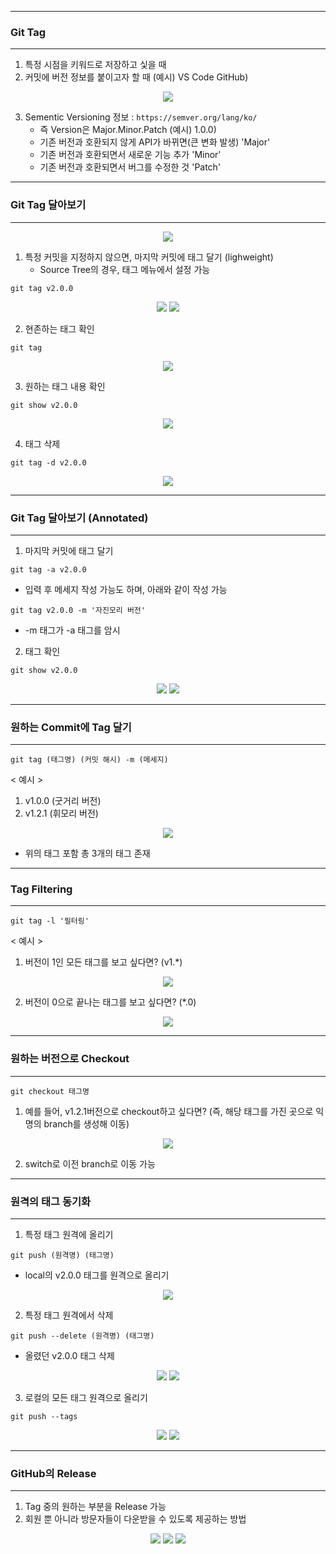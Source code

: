 -----
### Git Tag
-----
1. 특정 시점을 키워드로 저장하고 싳을 때
2. 커밋에 버전 정보를 붙이고자 할 때 (예시) VS Code GitHub)
<div align="center">
<img src="https://github.com/sooyounghan/Web/assets/34672301/4c3dd6ba-119b-430d-98f7-6c2e6d8cf331">
</div>

3. Sementic Versioning 정보 : ```https://semver.org/lang/ko/```
   - 즉 Version은 Major.Minor.Patch (예시) 1.0.0)
   - 기존 버전과 호환되지 않게 API가 바뀌면(큰 변화 발생) 'Major'
   - 기존 버전과 호환되면서 새로운 기능 추가 'Minor'
   - 기존 버전과 호환되면서 버그를 수정한 것 'Patch'
  
-----
### Git Tag 달아보기
-----
<div align="center">
<img src="https://github.com/sooyounghan/Web/assets/34672301/2ea9d70d-1cf9-40d4-8d02-1e980d960d1a">
</div>

1. 특정 커밋을 지정하지 않으면, 마지막 커밋에 태그 달기 (lighweight)
   - Source Tree의 경우, 태그 메뉴에서 설정 가능
```
git tag v2.0.0
```
<div align="center">
<img src="https://github.com/sooyounghan/Web/assets/34672301/c7de17f5-abf9-4796-88f9-935281f04804">
<img src="https://github.com/sooyounghan/Web/assets/34672301/77b9432e-329b-4d62-905d-0560c9534552">
</div>

2. 현존하는 태그 확인
```
git tag
```
<div align="center">
<img src="https://github.com/sooyounghan/Web/assets/34672301/e09ee826-7fd3-425b-ae4f-da39a6bc9561">
</div>


3. 원하는 태그 내용 확인
```
git show v2.0.0
```
<div align="center">
<img src="https://github.com/sooyounghan/Web/assets/34672301/1793e112-c42b-4b60-b56b-e08499fc05dc">
</div>

4. 태그 삭제
```
git tag -d v2.0.0
```
<div align="center">
<img src="https://github.com/sooyounghan/Web/assets/34672301/32cf681d-e351-4095-8456-bfa5700f0e44">
</div>

-----
### Git Tag 달아보기 (Annotated)
-----
1. 마지막 커밋에 태그 달기
```
git tag -a v2.0.0
```
  - 입력 후 메세지 작성 가능도 하며, 아래와 같이 작성 가능
```
git tag v2.0.0 -m '자진모리 버전'
```
  - -m 태그가 -a 태그를 암시


2. 태그 확인
```
git show v2.0.0
```

<div align="center">
<img src="https://github.com/sooyounghan/Web/assets/34672301/bcea8976-92f5-48ab-82d8-884b01dae525">
<img src="https://github.com/sooyounghan/Web/assets/34672301/2c5d2753-b849-48c6-9a35-e088245a4b40">
</div>

-----
### 원하는 Commit에 Tag 달기
-----
```
git tag (태그명) (커밋 해시) -m (메세지)
```
< 예시 >
1. v1.0.0 (굿거리 버전)
2. v1.2.1 (휘모리 버전)
<div align="center">
<img src="https://github.com/sooyounghan/Web/assets/34672301/b02381b9-6074-4877-9b07-73552ac85dae">
</div>

  - 위의 태그 포함 총 3개의 태그 존재

-----
### Tag Filtering
-----
```
git tag -l '필터링'
```
< 예시 >
1. 버전이 1인 모든 태그를 보고 싶다면? (v1.*)
<div align="center">
<img src="https://github.com/sooyounghan/Web/assets/34672301/7a121c8b-1259-4d69-9dba-ffe2c015aafb">
</div>

2. 버전이 0으로 끝나는 태그를 보고 싶다면? (*.0)
<div align="center">
<img src="https://github.com/sooyounghan/Web/assets/34672301/238d14c6-34b2-4b82-8aff-c2efb1b82011">
</div>

-----
### 원하는 버전으로 Checkout
-----
```
git checkout 태그명
```
1. 예를 들어, v1.2.1버전으로 checkout하고 싶다면? (즉, 해당 태그를 가진 곳으로 익명의 branch를 생성해 이동)
<div align="center">
<img src="https://github.com/sooyounghan/Web/assets/34672301/baa10026-8586-4bbd-9e0d-2f480f0178be">
</div>

2. switch로 이전 branch로 이동 가능
   
-----
### 원격의 태그 동기화
-----
1. 특정 태그 원격에 올리기
```
git push (원격명) (태그명)
```
   - local의 v2.0.0 태그를 원격으로 올리기
<div align="center">
<img src="https://github.com/sooyounghan/Web/assets/34672301/d1182a70-8b96-4c68-97b6-97d3229f5a87">
</div>

   
2. 특정 태그 원격에서 삭제
```
git push --delete (원격명) (태그명)
```
   - 올렸던 v2.0.0 태그 삭제
<div align="center">
<img src="https://github.com/sooyounghan/Web/assets/34672301/e21a6705-1a9c-4fdc-b3f4-12bf197faf7a">
<img src="https://github.com/sooyounghan/Web/assets/34672301/d3d840b0-2785-461b-982e-a73ecdd08104">
</div>

3. 로컬의 모든 태그 원격으로 올리기
```
git push --tags
```
<div align="center">
<img src="https://github.com/sooyounghan/Web/assets/34672301/36e6488f-bcc6-44c9-b5df-1f42f79502bf">
<img src="https://github.com/sooyounghan/Web/assets/34672301/1786a86f-ca91-4e78-8d31-bb727c6de93a">
</div> 

-----
### GitHub의 Release
-----
1. Tag 중의 원하는 부분을 Release 가능
2. 회원 뿐 아니라 방문자들이 다운받을 수 있도록 제공하는 방법

<div align="center">
<img src="https://github.com/sooyounghan/Web/assets/34672301/66a48460-78ea-43bf-bc64-ea12bf4406b2">
<img src="https://github.com/sooyounghan/Web/assets/34672301/65d425bb-8d22-4cff-93c4-3151ce3f37b8">
<img src="https://github.com/sooyounghan/Web/assets/34672301/f202a12e-5d6c-448f-9c06-a78851b44acf">

</div> 
